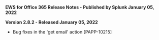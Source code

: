 **EWS for Office 365 Release Notes - Published by Splunk January 05, 2022**


**Version 2.8.2 - Released January 05, 2022**

* Bug fixes in the 'get email' action [PAPP-10215]